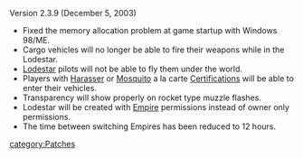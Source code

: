 Version 2.3.9 (December 5, 2003)

- Fixed the memory allocation problem at game startup with Windows
  98/ME.
- Cargo vehicles will no longer be able to fire their weapons while in
  the Lodestar.
- [Lodestar](../Lodestar.md) pilots will not be able to fly them
  under the world.
- Players with [Harasser](../Harasser.md) or
  [Mosquito](../Mosquito.md) a la carte
  [Certifications](../Certification.md) will be able to enter
  their vehicles.
- Transparency will show properly on rocket type muzzle flashes.
- Lodestar will be created with [Empire](../Empire.md)
  permissions instead of owner only permissions.
- The time between switching Empires has been reduced to 12 hours.

[category:Patches](category:Patches.md)
